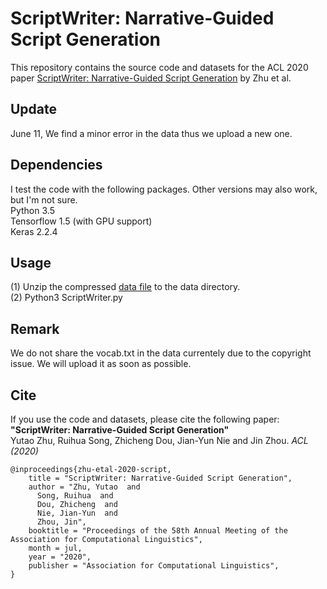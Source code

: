 # ScriptWriter: Narrative-Guided Script Generation

This repository contains the source code and datasets for the ACL 2020 paper [ScriptWriter: Narrative-Guided Script Generation](http://rali.iro.umontreal.ca/rali/sites/default/files/publis/2005.10331.pdf) by Zhu et al. <br>

## Update
June 11, We find a minor error in the data thus we upload a new one.

## Dependencies
I test the code with the following packages. Other versions may also work, but I'm not sure. <br>
Python 3.5 <br>
Tensorflow 1.5 (with GPU support)<br>
Keras 2.2.4 <br>

## Usage
(1) Unzip the compressed [data file](https://drive.google.com/file/d/1X8qjwAvyc85smlbRHvsWOiLgoeIG8JlN/view?usp=sharing) to the data directory. <br>
(2) Python3 ScriptWriter.py

## Remark
We do not share the vocab.txt in the data currentely due to the copyright issue. We will upload it as soon as possible.

## Cite
If you use the code and datasets, please cite the following paper:  
**"ScriptWriter: Narrative-Guided Script Generation"**  
Yutao Zhu, Ruihua Song, Zhicheng Dou, Jian-Yun Nie and Jin Zhou. _ACL (2020)_

```
@inproceedings{zhu-etal-2020-script,
    title = "ScriptWriter: Narrative-Guided Script Generation",
    author = "Zhu, Yutao  and
      Song, Ruihua  and
      Dou, Zhicheng  and
      Nie, Jian-Yun  and
      Zhou, Jin",
    booktitle = "Proceedings of the 58th Annual Meeting of the Association for Computational Linguistics",
    month = jul,
    year = "2020",
    publisher = "Association for Computational Linguistics",
}
```
